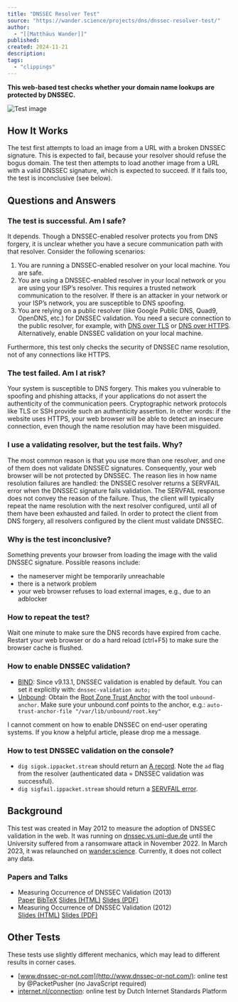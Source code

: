 ```yaml
---
title: "DNSSEC Resolver Test"
source: "https://wander.science/projects/dns/dnssec-resolver-test/"
author:
  - "[[Matthäus Wander]]"
published:
created: 2024-11-21
description:
tags:
  - "clippings"
---
```

**This web-based test checks whether your domain name lookups are protected by DNSSEC.**

![Test image](https://wander.science/projects/dns/dnssec-resolver-test/derp.png)

## How It Works

The test first attempts to load an image from a URL with a broken DNSSEC signature. This is expected to fail, because your resolver should refuse the bogus domain. The test then attempts to load another image from a URL with a valid DNSSEC signature, which is expected to succeed. If it fails too, the test is inconclusive (see below).

## Questions and Answers

### The test is successful. Am I safe?

It depends. Though a DNSSEC-enabled resolver protects you from DNS forgery, it is unclear whether you have a secure communication path with that resolver. Consider the following scenarios:

1. You are running a DNSSEC-enabled resolver on your local machine. You are safe.
2. You are using a DNSSEC-enabled resolver in your local network or you are using your ISP’s resolver. This requires a trusted network communication to the resolver. If there is an attacker in your network or your ISP’s network, you are susceptible to DNS spoofing.
3. You are relying on a public resolver (like Google Public DNS, Quad9, OpenDNS, etc.) for DNSSEC validation. You need a secure connection to the public resolver, for example, with [DNS over TLS](https://en.wikipedia.org/wiki/DNS_over_TLS) or [DNS over HTTPS](https://en.wikipedia.org/wiki/DNS_over_HTTPS). Alternatively, enable DNSSEC validation on your local machine.

Furthermore, this test only checks the security of DNSSEC name resolution, not of any connections like HTTPS.

### The test failed. Am I at risk?

Your system is susceptible to DNS forgery. This makes you vulnerable to spoofing and phishing attacks, if your applications do not assert the authenticity of the communication peers. Cryptographic network protocols like TLS or SSH provide such an authenticity assertion. In other words: if the website uses HTTPS, your web browser will be able to detect an insecure connection, even though the name resolution may have been misguided.

### I use a validating resolver, but the test fails. Why?

The most common reason is that you use more than one resolver, and one of them does not validate DNSSEC signatures. Consequently, your web browser will be not protected by DNSSEC. The reason lies in how name resolution failures are handled: the DNSSEC resolver returns a SERVFAIL error when the DNSSEC signature fails validation. The SERVFAIL response does not convey the reason of the failure. Thus, the client will typically repeat the name resolution with the next resolver configured, until all of them have been exhausted and failed. In order to protect the client from DNS forgery, all resolvers configured by the client must validate DNSSEC.

### Why is the test inconclusive?

Something prevents your browser from loading the image with the valid DNSSEC signature. Possible reasons include:

- the nameserver might be temporarily unreachable
- there is a network problem
- your web browser refuses to load external images, e.g., due to an adblocker

### How to repeat the test?

Wait one minute to make sure the DNS records have expired from cache. Restart your web browser or do a hard reload (ctrl+F5) to make sure the browser cache is flushed.

### How to enable DNSSEC validation?

- [BIND](https://www.isc.org/dnssec/): Since v9.13.1, DNSSEC validation is enabled by default. You can set it explicitly with: `dnssec-validation auto;`
- [Unbound](https://nlnetlabs.nl/documentation/unbound/howto-anchor/): Obtain the [Root Zone Trust Anchor](https://www.iana.org/dnssec/files) with the tool `unbound-anchor`. Make sure your unbound.conf points to the anchor, e.g.: `auto-trust-anchor-file "/var/lib/unbound/root.key"`

I cannot comment on how to enable DNSSEC on end-user operating systems. If you know a helpful article, please drop me a message.

### How to test DNSSEC validation on the console?

- `dig sigok.ippacket.stream` should return an [A record](https://wander.science/projects/dns/dnssec-resolver-test/dig-sigok.txt). Note the `ad` flag from the resolver (authenticated data = DNSSEC validation was successful).
- `dig sigfail.ippacket.stream` should return a [SERVFAIL error](https://wander.science/projects/dns/dnssec-resolver-test/dig-sigfail.txt).

## Background

This test was created in May 2012 to measure the adoption of DNSSEC validation in the web. It was running on [dnssec.vs.uni-due.de](https://dnssec.vs.uni-due.de/) until the University suffered from a ransomware attack in November 2022. In March 2023, it was relaunched on [wander.science](https://wander.science/projects/dns/dnssec-resolver-test/). Currently, it does not collect any data.

### Papers and Talks

- Measuring Occurrence of DNSSEC Validation (2013)  
[Paper](https://wander.science/paper/2013_Wander_MeasuringDNSSEC.pdf) [BibTeX](https://wander.science/paper/2013_Wander_MeasuringDNSSEC.bib) [Slides (HTML)](https://wander.science/talks/20130319_DNSSEC_Validation) [Slides (PDF)](https://wander.science/talks/20130319_DNSSEC_Validation.pdf)
- Measuring Occurrence of DNSSEC Validation (2012)  
[Slides (HTML)](https://wander.science/talks/20121014_DNSSEC_Validation) [Slides (PDF)](https://wander.science/talks/20121014_DNSSEC_Wander.pdf)

## Other Tests

These tests use slightly different mechanics, which may lead to different results in corner cases.

- [www.dnssec-or-not.com](http://www.dnssec-or-not.com/): online test by @PacketPusher (no JavaScript required)
- [internet.nl/connection](https://internet.nl/connection): online test by Dutch Internet Standards Platform